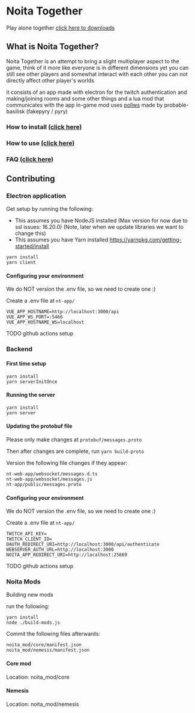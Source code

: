 
# Noita Together
Play alone together
[click here to downloads](https://github.com/soler91/noita-together/releases)

## What is Noita Together?
Noita Together is an attempt to bring a slight multiplayer aspect to the game, think of it more like everyone is in different dimensions yet you can still see other players and somewhat interact with each other you can not directly affect other player's worlds

it consists of an app made with electron for the twitch authentication and making/joining rooms and some other things and a lua mod that communicates with the app in-game 
mod uses [pollws](https://github.com/probable-basilisk/pollws/) made by probable-basilisk (fakepyry / pyry)

### **How to install [(click here)](https://github.com/soler91/noita-together/wiki/Installation)**
### **How to use [(click here)](https://github.com/soler91/noita-together/wiki/Usage)**
### **FAQ [(click here)](https://github.com/soler91/noita-together/wiki/FAQ)**

## Contributing

### Electron application

Get setup by running the following:

- This assumes you have NodeJS installed (Max version for now due to ssl issues: 16.20.0) (Note, later when we update libraries we want to change this)
- This assumes you have Yarn installed https://yarnpkg.com/getting-started/install

```
yarn install
yarn client
```

#### Configuring your environment

We do NOT version the .env file, so we need to create one :)

Create a .env file at `nt-app/`
```env
VUE_APP_HOSTNAME=http://localhost:3000/api
VUE_APP_WS_PORT=:5466
VUE_APP_HOSTNAME_WS=localhost
```

TODO github actions setup


### Backend 

#### First time setup

```
yarn install
yarn serverInitOnce
```

#### Running the server

```
yarn install
yarn server
```

#### Updating the protobuf file

Please only make changes at `protobuf/messages.proto`

Then after changes are complete, run `yarn build-proto`

Version the following file changes if they appear:

```
nt-web-app/websocket/messages.d.ts
nt-web-app/websocket/messages.js
nt-app/public/messages.proto
```

#### Configuring your environment

We do NOT version the .env file, so we need to create one :)

Create a .env file at `nt-app/`
```env
TWITCH_API_KEY=
TWITCH_CLIENT_ID=
OAUTH_REDIRECT_URI=http://localhost:3000/api/authenticate
WEBSERVER_AUTH_URL=http://localhost:3000
NOITA_APP_REDIRECT_URI=http://localhost:25669
```

TODO github actions setup

### Noita Mods

Building new mods

run the following:

```
yarn install
node ./build-mods.js
```

Commit the following files afterwards:

```
noita_mod/core/manifest.json
noita_mod/nemesis/manifest.json
```

#### Core mod

Location: noita_mod/core

#### Nemesis

Location: noita_mod/nemesis

